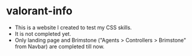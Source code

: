 # valorant-info

* This is a website I created to test my CSS skills.
* It is not completed yet.
* Only landing page and Brimstone ("Agents > Controllers > Brimstone" from Navbar) are completed till now.
